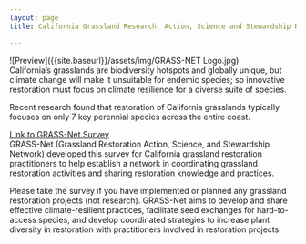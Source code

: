 ```yaml
---
layout: page
title: California Grassland Research, Action, Science and Stewardship Network (GRASS-NET)

---
```


![Preview]({{site.baseurl}}/assets/img/GRASS-NET Logo.jpg)  
California’s grasslands are biodiversity hotspots and globally unique, but climate change will make it unsuitable for endemic species; so innovative restoration must focus on climate resilience for a diverse suite of species.  


Recent research found that restoration of California grasslands typically focuses on only 7 key perennial species across the entire coast. 


[Link to GRASS-Net Survey](https://humboldt.qualtrics.com/jfe/form/SV_0kQu8MBZ54YXdFc)  
GRASS-Net (Grassland Restoration Action, Science, and Stewardship Network) developed this survey for California grassland restoration practitioners to help establish a network in coordinating grassland restoration activities and sharing restoration knowledge and practices.  

Please take the survey if you have implemented or planned any grassland restoration projects (not research). GRASS-Net aims to develop and share effective climate-resilient practices, facilitate seed exchanges for hard-to-access species, and develop coordinated strategies to increase plant diversity in restoration with practitioners involved in restoration projects.  
